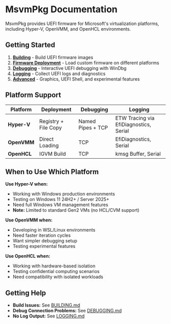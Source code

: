 # MsvmPkg Documentation

MsvmPkg provides UEFI firmware for Microsoft's virtualization platforms, including Hyper-V, OpenVMM, and OpenHCL environments.

## Getting Started

1. **[Building](BUILDING.md)** - Build UEFI firmware images
2. **[Firmware Deployment](FIRMWARE-DEPLOYMENT.md)** - Load custom firmware on different platforms
3. **[Debugging](DEBUGGING.md)** - Interactive UEFI debugging with WinDbg
4. **[Logging](LOGGING.md)** - Collect UEFI logs and diagnostics
5. **[Advanced](ADVANCED.md)** - Graphics, UEFI Shell, and experimental features

## Platform Support

| Platform | Deployment | Debugging | Logging |
|----------|------------|-----------|---------|
| **Hyper-V** | Registry + File Copy | Named Pipes + TCP | ETW Tracing via EfiDiagnostics, Serial |
| **OpenVMM** | Direct Loading | TCP | EfiDiagnostics, Serial |
| **OpenHCL** | IGVM Build | TCP | kmsg Buffer, Serial |

## When to Use Which Platform

**Use Hyper-V when:**
- Working with Windows production environments
- Testing on Windows 11 24H2+ / Server 2025+
- Need full Windows VM management features
- **Note:** Limited to standard Gen2 VMs (no HCL/CVM support)

**Use OpenVMM when:**
- Developing in WSL/Linux environments
- Need faster iteration cycles
- Want simpler debugging setup
- Testing experimental features

**Use OpenHCL when:**
- Working with hardware-based isolation
- Testing confidential computing scenarios
- Need compatibility with isolated workloads

## Getting Help

- **Build Issues:** See [BUILDING.md](BUILDING.md)
- **Debug Connection Problems:** See [DEBUGGING.md](DEBUGGING.md)
- **No Log Output:** See [LOGGING.md](LOGGING.md)
